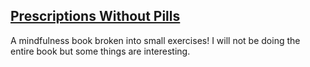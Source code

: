 [Prescriptions Without Pills](https://prescriptionswithoutpills.com/)
---

A mindfulness book broken into small exercises!
I will not be doing the entire book but some things are interesting.